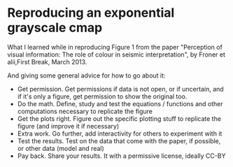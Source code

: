 # Reproducing an exponential grayscale cmap


What I learned while in reproducing Figure 1 from the paper "Perception of visual information: The role of colour in seismic interpretation", by Froner et alii,First Break, March 2013.

And giving some general advice for how to go about it:


- Get permission. Get permissions if data is not open, or if uncertain, and if it's only a figure, get permission to show the original too.
- Do the math. Define, study and test the equations / functions and other computations necessary to replicate the figure
- Get the plots right. Figure out the specific plotting stuff to replicate the figure (and improve it if necessary)
- Extra work. Go further, add interactivity for others to experiment with it
- Test the results. Test on the data that come with the paper, if possible, or other data (model and real)
- Pay back. Share your results. It with a permissive license, ideally CC-BY
